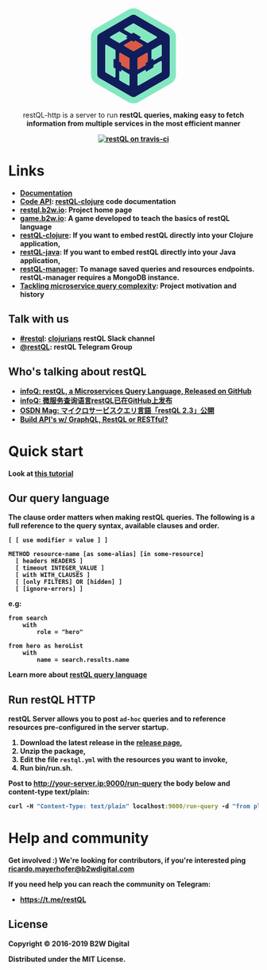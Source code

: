 <p align="center">
  <a href="http://restql.b2w.io">
    <svg width="172px" height="193px" version="1.1" viewBox="0 0 172 193" xmlns="http://www.w3.org/2000/svg">
      <path d="m171.39 55.799c-0.975-6.147-4.673-11.642-10.15-14.805l-64.859-37.448c-3.164-1.826-6.766-2.79-10.417-2.79s-7.253 0.964-10.415 2.788l-64.859 37.448c-6.427 3.713-10.418 10.625-10.418 18.043v74.89c0 7.418 3.991 14.331 10.416 18.042l64.859 37.446c3.165 1.827 6.767 2.791 10.417 2.791s7.252-0.964 10.415-2.79l64.859-37.445c5.479-3.166 9.178-8.66 10.152-14.808v-81.362zm-16.516 85.147l-64.857 37.444c-1.254 0.724-2.654 1.087-4.054 1.087s-2.8-0.363-4.054-1.087l-64.857-37.444c-2.508-1.449-4.053-4.125-4.053-7.021v-74.89c0-2.896 1.545-5.572 4.053-7.021l64.857-37.446c1.254-0.725 2.654-1.086 4.054-1.086s2.8 0.361 4.054 1.086l64.857 37.446c2.508 1.448 4.053 4.124 4.053 7.021v74.89c0 2.896-1.545 5.572-4.053 7.021z" fill="#83E8C2"/>
      <path d="m158.93 59.035c0-2.896-1.545-5.572-4.053-7.021l-64.857-37.446c-1.254-0.725-2.654-1.086-4.054-1.086s-2.8 0.361-4.054 1.086l-64.857 37.446c-2.508 1.448-4.053 4.124-4.053 7.021v74.89c0 2.896 1.545 5.572 4.053 7.021l64.857 37.444c1.254 0.724 2.654 1.087 4.054 1.087s2.8-0.363 4.054-1.087l64.857-37.444c2.508-1.449 4.053-4.125 4.053-7.021v-74.89zm-46.766 31.681c0.119-0.069 0.242-0.118 0.365-0.149 0.044-0.012 0.088-0.01 0.131-0.018 0.076-0.012 0.152-0.029 0.228-0.029 5e-3 0 9e-3 1e-3 0.015 1e-3 0.02 1e-3 0.038 5e-3 0.059 6e-3 0.093 5e-3 0.184 0.019 0.273 0.04 0.033 9e-3 0.066 0.02 0.1 0.03 0.077 0.025 0.15 0.057 0.223 0.095 0.028 0.014 0.057 0.027 0.084 0.043 0.094 0.057 0.184 0.122 0.263 0.199 7e-3 8e-3 0.013 0.017 0.021 0.024 0.07 0.071 0.133 0.15 0.188 0.235 0.018 0.029 0.033 0.059 0.05 0.09 0.04 0.072 0.072 0.148 0.099 0.229 0.012 0.033 0.023 0.065 0.032 0.099 0.028 0.115 0.049 0.234 0.049 0.361v16.209l-3.278 1.893c-0.325 0.188-0.556 0.487-0.678 0.83-0.058 0.164-0.098 0.334-0.098 0.514v3.785l-14.038 8.104c-3e-3 2e-3 -7e-3 2e-3 -0.01 4e-3 -0.116 0.065-0.235 0.114-0.354 0.146-0.045 0.012-0.09 0.011-0.135 0.018-0.074 0.012-0.15 0.029-0.225 0.029-4e-3 0-9e-3 -1e-3 -0.014-1e-3 -0.02-1e-3 -0.039-5e-3 -0.059-6e-3 -0.093-5e-3 -0.184-0.019-0.273-0.041-0.034-8e-3 -0.066-0.019-0.1-0.03-0.077-0.024-0.151-0.056-0.223-0.094-0.029-0.015-0.057-0.027-0.084-0.044-0.094-0.057-0.184-0.121-0.263-0.198-9e-3 -8e-3 -0.015-0.019-0.023-0.027-0.069-0.07-0.13-0.148-0.185-0.232-0.019-0.029-0.034-0.06-0.051-0.09-0.039-0.072-0.071-0.148-0.098-0.229-0.012-0.034-0.023-0.066-0.033-0.101-0.028-0.114-0.048-0.232-0.048-0.358 0 0-1e-3 -1e-3 -1e-3 -2e-3v-20.053c0-0.389 0.156-0.755 0.424-1.023 0.088-0.089 0.189-0.168 0.303-0.232l17.364-10.027zm-26.924-59.347c0.225-0.13 0.475-0.195 0.726-0.195s0.501 0.065 0.726 0.195l45.741 26.41c0.967 0.558 0.967 1.954 0 2.512l-17.366 10.027c-0.225 0.129-0.475 0.193-0.726 0.193s-0.501-0.064-0.726-0.193l-15.49-8.943 1.727-0.996c1.035-0.598 1.035-2.091 0-2.688l-13.111-7.57c-0.239-0.139-0.508-0.207-0.775-0.207s-0.535 0.068-0.775 0.207l-3.278 1.893-14.038-8.104c-0.967-0.559-0.967-1.954 0-2.513l17.365-10.028zm-27.65 16.189c0.251 0 0.501 0.065 0.726 0.194l15.489 8.942-1.727 0.997c-1.034 0.597-1.034 2.09 0 2.688l1.727 0.996-15.488 8.943c-0.225 0.129-0.475 0.193-0.726 0.193s-0.501-0.064-0.726-0.193l-17.366-10.027c-0.968-0.558-0.968-1.954 0-2.512l17.366-10.027c0.225-0.129 0.475-0.194 0.725-0.194zm-9.56 92.328c-0.241 0-0.489-0.062-0.724-0.196l-17.365-10.026c-0.449-0.259-0.726-0.738-0.726-1.256v-52.818c0-0.847 0.694-1.453 1.452-1.453 0.242 0 0.49 0.062 0.724 0.197l17.366 10.025c0.449 0.26 0.726 0.738 0.726 1.257v17.886l-1.727-0.997c-0.25-0.145-0.515-0.21-0.773-0.21-0.811-1e-3 -1.554 0.647-1.554 1.554v15.139c0 0.555 0.295 1.067 0.775 1.344l3.278 1.894v16.209c1e-3 0.845-0.694 1.451-1.452 1.451zm29.828 14.929c0 0.847-0.694 1.453-1.452 1.453-0.242 0-0.49-0.062-0.725-0.196l-17.365-10.026c-0.449-0.26-0.726-0.738-0.726-1.257v-17.885l1.726 0.996c0.25 0.145 0.515 0.211 0.773 0.211 0.811 0 1.554-0.648 1.554-1.555v-1.993l15.489 8.942c0.449 0.26 0.726 0.738 0.726 1.257v20.053zm0-32.768c0 0.127-0.02 0.246-0.049 0.36-9e-3 0.035-0.021 0.067-0.032 0.101-0.026 0.08-0.059 0.157-0.099 0.229-0.017 0.03-0.032 0.061-0.05 0.09-0.056 0.085-0.117 0.164-0.188 0.235-8e-3 8e-3 -0.014 0.018-0.021 0.025-0.08 0.076-0.169 0.142-0.264 0.199-0.026 0.016-0.055 0.028-0.082 0.043-0.072 0.037-0.147 0.069-0.225 0.095-0.033 0.011-0.064 0.021-0.099 0.029-0.091 0.023-0.183 0.037-0.278 0.041-0.018 1e-3 -0.036 6e-3 -0.055 6e-3 -5e-3 0-0.01 1e-3 -0.015 1e-3 -0.077 0-0.155-0.018-0.233-0.03-0.043-7e-3 -0.084-5e-3 -0.125-0.017-0.124-0.032-0.247-0.081-0.366-0.149l-14.035-8.104v-3.784c0-0.277-0.074-0.544-0.208-0.775-0.134-0.232-0.328-0.43-0.568-0.568l-3.276-1.892v-16.206c0-0.127 0.02-0.246 0.049-0.361 9e-3 -0.034 0.021-0.066 0.032-0.1 0.026-0.08 0.059-0.156 0.099-0.229 0.017-0.03 0.032-0.062 0.051-0.091 0.054-0.084 0.116-0.163 0.187-0.234 8e-3 -8e-3 0.014-0.018 0.021-0.025 0.079-0.076 0.168-0.142 0.263-0.199 0.027-0.016 0.056-0.029 0.084-0.043 0.072-0.038 0.146-0.069 0.224-0.095 0.033-0.011 0.064-0.021 0.099-0.03 0.091-0.022 0.184-0.036 0.278-0.041 0.019 0 0.036-5e-3 0.055-5e-3 5e-3 0 0.01-1e-3 0.015-1e-3 0.078 0 0.157 0.018 0.236 0.03 0.04 7e-3 0.081 5e-3 0.122 0.017 0.124 0.031 0.246 0.08 0.366 0.149l17.361 10.023c0.226 0.13 0.407 0.314 0.532 0.532 0.125 0.217 0.194 0.467 0.194 0.727v20.047zm-9.984-45.373c-0.241-0.14-0.423-0.332-0.544-0.55-0.242-0.437-0.242-0.978 0-1.413 0.121-0.219 0.303-0.41 0.544-0.55l14.038-8.104 3.277 1.892c0.48 0.276 1.071 0.276 1.551 0l3.278-1.893 14.038 8.105c0.968 0.558 0.968 1.954 0 2.513l-17.365 10.026c-0.225 0.13-0.475 0.194-0.726 0.194s-0.501-0.064-0.726-0.194l-17.365-10.026zm74.842 51.733c0 0.518-0.276 0.997-0.726 1.256l-45.741 26.409c-0.233 0.135-0.481 0.196-0.724 0.196-0.758 0-1.453-0.606-1.453-1.453v-20.053c0-0.519 0.277-0.997 0.727-1.257l15.488-8.941v1.992c0 0.906 0.743 1.555 1.553 1.555 0.26 0 0.523-0.066 0.774-0.21l13.11-7.57c0.48-0.276 0.776-0.789 0.776-1.344v-3.784l14.038-8.105c0.234-0.135 0.482-0.196 0.724-0.196 0.758 0 1.453 0.606 1.453 1.453v20.052h1e-3zm0-32.764c0 0.519-0.276 0.997-0.726 1.256l-15.489 8.943v-1.993c0-0.906-0.744-1.554-1.554-1.554-0.259-1e-3 -0.523 0.065-0.773 0.21l-1.727 0.996v-17.885c0-0.519 0.277-0.997 0.727-1.257l17.365-10.025c0.234-0.135 0.482-0.197 0.724-0.197 0.758 0 1.453 0.606 1.453 1.453v20.053z" fill="#111D5A"/>
      <path d="m59.402 90.568c0.123 0.031 0.247 0.08 0.366 0.149-0.12-0.069-0.242-0.117-0.366-0.149z" fill="#83E8C2"/>
      <path d="m94.485 123.06c-0.069-0.07-0.13-0.148-0.185-0.232 0.055 0.084 0.116 0.162 0.185 0.232z" fill="#83E8C2"/>
      <path d="m94.771 123.29c-0.094-0.057-0.184-0.121-0.263-0.198 0.08 0.077 0.17 0.141 0.263 0.198z" fill="#83E8C2"/>
      <path d="m77.775 122.51c-0.026 0.08-0.059 0.157-0.099 0.229 0.041-0.072 0.073-0.149 0.099-0.229z" fill="#83E8C2"/>
      <path d="m77.072 123.33c-0.072 0.037-0.147 0.069-0.225 0.095 0.078-0.026 0.153-0.058 0.225-0.095z" fill="#83E8C2"/>
      <path d="m77.418 123.09c-0.079 0.076-0.169 0.142-0.264 0.199 0.095-0.058 0.184-0.123 0.264-0.199z" fill="#83E8C2"/>
      <path d="m77.856 122.05c0 0.127-0.02 0.246-0.049 0.36 0.03-0.114 0.049-0.233 0.049-0.36z" fill="#83E8C2"/>
      <path d="m76.749 123.45c-0.091 0.022-0.184 0.037-0.278 0.041 0.095-4e-3 0.187-0.017 0.278-0.041z" fill="#83E8C2"/>
      <path d="m94.119 122.41c-0.028-0.114-0.048-0.232-0.048-0.358 0 0.126 0.02 0.244 0.048 0.358z" fill="#83E8C2"/>
      <path d="m77.131 133.51l-15.489-8.942v1.993c0 0.906-0.743 1.555-1.554 1.555-0.259 0-0.523-0.066-0.773-0.211l-1.726-0.996v17.885c0 0.519 0.276 0.997 0.726 1.257l17.365 10.026c0.234 0.135 0.482 0.196 0.725 0.196 0.758 0 1.452-0.606 1.452-1.453v-20.053c-1e-3 -0.519-0.277-0.997-0.726-1.257z" fill="#83E8C2"/>
      <path d="m94.25 122.74c-0.039-0.072-0.071-0.148-0.098-0.229 0.027 0.081 0.059 0.157 0.098 0.229z" fill="#83E8C2"/>
      <path d="m110.28 111.42c0-0.18 0.04-0.35 0.098-0.514-0.058 0.164-0.098 0.334-0.098 0.514z" fill="#83E8C2"/>
      <path d="m94.494 100.98c0.088-0.089 0.189-0.168 0.303-0.232l17.365-10.026-17.365 10.026c-0.113 0.064-0.215 0.143-0.303 0.232z" fill="#83E8C2"/>
      <path d="m77.627 122.83c-0.055 0.085-0.117 0.164-0.188 0.235 0.071-0.071 0.132-0.15 0.188-0.235z" fill="#83E8C2"/>
      <path d="m58.027 90.936c0.079-0.076 0.168-0.142 0.263-0.199-0.095 0.057-0.184 0.122-0.263 0.199z" fill="#83E8C2"/>
      <path d="m58.374 90.693c0.072-0.038 0.147-0.07 0.224-0.095-0.077 0.026-0.152 0.057-0.224 0.095z" fill="#83E8C2"/>
      <path d="m59.044 90.521c-5e-3 0-0.01 1e-3 -0.015 1e-3 0.083-1e-3 0.167 0.015 0.251 0.029-0.079-0.012-0.158-0.03-0.236-0.03z" fill="#83E8C2"/>
      <path d="m57.819 91.195c0.054-0.084 0.116-0.163 0.187-0.234-0.07 0.071-0.133 0.15-0.187 0.234z" fill="#83E8C2"/>
      <path d="m58.696 90.568c0.091-0.021 0.184-0.036 0.278-0.041-0.094 5e-3 -0.187 0.019-0.278 0.041z" fill="#83E8C2"/>
      <path d="m57.589 91.977c0-0.127 0.02-0.246 0.049-0.361-0.03 0.114-0.049 0.234-0.049 0.361z" fill="#83E8C2"/>
      <path d="m76.043 123.46c-0.124-0.032-0.247-0.081-0.366-0.149 0.119 0.068 0.242 0.117 0.366 0.149z" fill="#83E8C2"/>
      <path d="m57.67 91.516c0.026-0.08 0.059-0.156 0.099-0.229-0.04 0.072-0.073 0.149-0.099 0.229z" fill="#83E8C2"/>
      <polygon points="61.642 115.2 75.677 123.31" fill="#83E8C2"/>
      <path d="m76.401 123.5c5e-3 0 0.01-1e-3 0.015-1e-3 -0.082 1e-3 -0.166-0.016-0.248-0.029 0.078 0.012 0.156 0.03 0.233 0.03z" fill="#83E8C2"/>
      <path d="m112.16 90.716c0.119-0.069 0.242-0.118 0.365-0.149-0.123 0.031-0.246 0.079-0.365 0.149z" fill="#83E8C2"/>
      <path d="m77.662 101.27c-0.125-0.218-0.307-0.402-0.532-0.532 0.225 0.13 0.407 0.315 0.532 0.532z" fill="#83E8C2"/>
      <path d="m113.64 90.734c0.094 0.057 0.184 0.122 0.263 0.199-0.08-0.077-0.17-0.142-0.263-0.199z" fill="#83E8C2"/>
      <path d="m96.237 123.31c-0.116 0.065-0.235 0.114-0.354 0.146 0.119-0.032 0.238-0.081 0.354-0.146z" fill="#83E8C2"/>
      <path d="m113.33 90.597c0.076 0.025 0.15 0.057 0.223 0.095-0.073-0.039-0.146-0.07-0.223-0.095z" fill="#83E8C2"/>
      <path d="m112.89 90.52c-0.075 0-0.151 0.018-0.228 0.029 0.081-0.014 0.162-0.029 0.242-0.028-5e-3 0-9e-3 -1e-3 -0.014-1e-3z" fill="#83E8C2"/>
      <path d="m141.26 74.137c-0.241 0-0.489 0.062-0.724 0.197l-17.365 10.025c-0.449 0.26-0.727 0.738-0.727 1.257v17.885l1.727-0.996c0.25-0.145 0.515-0.211 0.773-0.21 0.81 0 1.554 0.647 1.554 1.554v1.993l15.489-8.943c0.449-0.259 0.726-0.737 0.726-1.256v-20.053c0-0.847-0.695-1.453-1.453-1.453z" fill="#83E8C2"/>
      <path d="m112.96 90.526c0.092 5e-3 0.184 0.019 0.273 0.04-0.089-0.021-0.18-0.035-0.273-0.04z" fill="#83E8C2"/>
      <path d="m95.523 123.5c0.074 0 0.15-0.018 0.225-0.029-0.08 0.013-0.159 0.028-0.238 0.028 5e-3 0 0.01 1e-3 0.013 1e-3z" fill="#83E8C2"/>
      <path d="m95.451 123.5c-0.093-5e-3 -0.184-0.019-0.273-0.041 0.09 0.023 0.18 0.036 0.273 0.041z" fill="#83E8C2"/>
      <path d="m85.238 86.7c0.225 0.13 0.475 0.194 0.726 0.194-0.251 1e-3 -0.501-0.064-0.726-0.194z" fill="#83E8C2"/>
      <path d="m95.078 123.43c-0.077-0.024-0.151-0.057-0.223-0.094 0.072 0.038 0.146 0.069 0.223 0.094z" fill="#83E8C2"/>
      <path d="m141.26 106.9c-0.241 0-0.489 0.062-0.724 0.196l-14.038 8.105v3.784c0 0.555-0.296 1.067-0.776 1.344l-13.11 7.57c-0.251 0.144-0.515 0.21-0.774 0.21-0.81 0-1.553-0.648-1.553-1.555v-1.992l-15.488 8.941c-0.449 0.26-0.727 0.738-0.727 1.257v20.053c0 0.847 0.695 1.453 1.453 1.453 0.242 0 0.49-0.062 0.724-0.196l45.741-26.409c0.449-0.259 0.726-0.738 0.726-1.256v-20.053c-1e-3 -0.845-0.696-1.452-1.454-1.452z" fill="#83E8C2"/>
      <path d="m67.871 41.396c-0.967 0.559-0.967 1.954 0 2.513l14.038 8.104 3.278-1.893c0.24-0.139 0.508-0.207 0.775-0.207s0.536 0.068 0.775 0.207l13.111 7.57c1.035 0.597 1.035 2.09 0 2.688l-1.727 0.996 15.49 8.943c0.225 0.129 0.475 0.193 0.726 0.193s0.501-0.064 0.726-0.193l17.366-10.027c0.967-0.558 0.967-1.954 0-2.512l-45.741-26.41c-0.225-0.13-0.475-0.195-0.726-0.195s-0.501 0.065-0.726 0.195l-17.365 10.028z" fill="#83E8C2"/>
      <path d="m39.497 57.779c-0.968 0.558-0.968 1.954 0 2.512l17.366 10.027c0.225 0.129 0.475 0.193 0.726 0.193s0.501-0.064 0.726-0.193l15.488-8.943-1.727-0.996c-1.034-0.598-1.034-2.091 0-2.688l1.727-0.997-15.489-8.942c-0.225-0.129-0.475-0.194-0.726-0.194-0.25 0-0.5 0.065-0.725 0.194l-17.366 10.027z" fill="#83E8C2"/>
      <path d="m49.481 138.43v-16.209l-3.278-1.894c-0.48-0.276-0.775-0.789-0.775-1.344v-15.139c0-0.906 0.743-1.555 1.554-1.554 0.259 0 0.523 0.065 0.773 0.21l1.727 0.997v-17.886c0-0.519-0.276-0.997-0.726-1.257l-17.366-10.024c-0.233-0.135-0.481-0.197-0.724-0.197-0.758 0-1.452 0.606-1.452 1.453v52.817c0 0.518 0.276 0.997 0.726 1.256l17.365 10.026c0.234 0.135 0.482 0.196 0.724 0.196 0.757 1e-3 1.452-0.605 1.452-1.451z" fill="#83E8C2"/>
      <path d="m114.34 108.18l-3.278 1.893 3.278-1.893v-16.209c0-0.127-0.021-0.246-0.049-0.361 0.028 0.115 0.049 0.234 0.049 0.361v16.209z" fill="#83E8C2"/>
      <path d="m114.11 91.193c-0.055-0.085-0.117-0.164-0.188-0.235 0.071 0.071 0.134 0.15 0.188 0.235z" fill="#83E8C2"/>
      <path d="m114.16 91.283c0.04 0.072 0.072 0.148 0.099 0.229-0.027-0.08-0.059-0.157-0.099-0.229z" fill="#83E8C2"/>
      <path d="m94.494 100.98c-0.268 0.269-0.424 0.635-0.424 1.023v20.053c0 1e-3 1e-3 2e-3 1e-3 2e-3 0 0.126 0.02 0.244 0.048 0.358 0.01 0.034 0.021 0.066 0.033 0.101 0.026 0.08 0.059 0.156 0.098 0.229 0.017 0.03 0.032 0.061 0.051 0.09 0.055 0.084 0.115 0.162 0.185 0.232 9e-3 9e-3 0.015 0.02 0.023 0.027 0.079 0.077 0.169 0.142 0.263 0.198 0.027 0.017 0.055 0.029 0.084 0.044 0.071 0.037 0.146 0.069 0.223 0.094 0.033 0.012 0.065 0.022 0.1 0.03 0.09 0.022 0.181 0.036 0.273 0.041 0.02 1e-3 0.039 5e-3 0.059 6e-3 0.079 0 0.158-0.016 0.238-0.028 0.045-7e-3 0.09-6e-3 0.135-0.018 0.119-0.031 0.238-0.08 0.354-0.146 3e-3 -2e-3 7e-3 -2e-3 0.01-4e-3l14.038-8.104v-3.785c0-0.18 0.04-0.35 0.098-0.514 0.122-0.343 0.353-0.643 0.678-0.83l3.278-1.893v-16.209c0-0.127-0.021-0.246-0.049-0.361-9e-3 -0.033-0.021-0.065-0.032-0.099-0.026-0.081-0.059-0.157-0.099-0.229-0.017-0.031-0.032-0.061-0.05-0.09-0.055-0.085-0.117-0.164-0.188-0.235-8e-3 -8e-3 -0.014-0.017-0.021-0.024-0.079-0.077-0.169-0.143-0.263-0.199-0.027-0.016-0.056-0.029-0.084-0.043-0.072-0.038-0.146-0.069-0.223-0.095-0.033-0.011-0.066-0.021-0.1-0.03-0.09-0.021-0.182-0.035-0.273-0.04-0.021-1e-3 -0.039-5e-3 -0.059-6e-3 -0.08-1e-3 -0.161 0.015-0.242 0.028-0.043 8e-3 -0.087 6e-3 -0.131 0.018-0.123 0.031-0.246 0.08-0.365 0.149l-17.365 10.026c-0.112 0.065-0.214 0.144-0.302 0.233z" fill="#DE5941"/>
      <path d="m77.13 100.74l-17.361-10.023c-0.119-0.069-0.243-0.118-0.366-0.149-0.041-0.012-0.082-0.01-0.122-0.017-0.084-0.015-0.168-0.03-0.251-0.029-0.019 0-0.036 5e-3 -0.055 5e-3 -0.095 5e-3 -0.188 0.02-0.278 0.041-0.034 9e-3 -0.065 0.02-0.099 0.03-0.076 0.024-0.151 0.057-0.224 0.095-0.028 0.014-0.057 0.027-0.084 0.043-0.095 0.058-0.184 0.123-0.263 0.199-8e-3 8e-3 -0.014 0.018-0.021 0.025-0.07 0.071-0.133 0.15-0.187 0.234-0.019 0.029-0.034 0.061-0.051 0.091-0.04 0.073-0.072 0.149-0.099 0.229-0.012 0.033-0.023 0.065-0.032 0.1-0.029 0.115-0.049 0.234-0.049 0.361v16.206l3.276 1.892c0.24 0.139 0.435 0.336 0.568 0.568 0.134 0.231 0.208 0.498 0.208 0.775v3.784l14.035 8.104c0.119 0.068 0.242 0.117 0.366 0.149 0.041 0.012 0.082 0.01 0.125 0.017 0.082 0.014 0.166 0.03 0.248 0.029 0.019 0 0.037-5e-3 0.055-6e-3 0.095-4e-3 0.188-0.019 0.278-0.041 0.034-8e-3 0.065-0.019 0.099-0.029 0.077-0.025 0.152-0.058 0.225-0.095 0.027-0.015 0.056-0.027 0.082-0.043 0.095-0.058 0.185-0.123 0.264-0.199 8e-3 -8e-3 0.014-0.018 0.021-0.025 0.07-0.071 0.133-0.15 0.188-0.235 0.018-0.029 0.033-0.06 0.05-0.09 0.04-0.072 0.072-0.149 0.099-0.229 0.012-0.033 0.023-0.065 0.032-0.101 0.029-0.114 0.049-0.233 0.049-0.36v-20.047c0-0.26-0.069-0.51-0.194-0.727s-0.307-0.402-0.532-0.532z" fill="#DE5941"/>
      <path d="m86.689 86.7l17.365-10.026c0.968-0.559 0.968-1.955 0-2.513l-14.038-8.105-3.278 1.893c-0.479 0.276-1.07 0.276-1.551 0l-3.277-1.892-14.038 8.104c-0.241 0.14-0.423 0.331-0.544 0.55-0.242 0.436-0.242 0.977 0 1.413 0.121 0.218 0.303 0.41 0.544 0.55l17.366 10.026c0.225 0.13 0.475 0.194 0.726 0.194s0.501-0.064 0.725-0.194z" fill="#DE5941"/>
    </svg>
  </a>
</p>

<p align="center">
  restQL-http is a server to run <strong>restQL<strong> queries, making easy to fetch information from multiple services in the most efficient manner
</p>


<p align="center">
  <a href="https://travis-ci.org/B2W-BIT/restQL-http" title="restQL on travis-ci">
    <img src="https://travis-ci.org/B2W-BIT/restQL-http.svg?branch=master" alt="restQL on travis-ci">
  </a>
</p>


# Links
* [Documentation](http://doc.restql.b2w.io)
* [Code API](https://cljdoc.org/d/b2wdigital/restql-core): [restQL-clojure](https://github.com/B2W-BIT/restQL-clojure) code documentation
* [restql.b2w.io](http://restql.b2w.io): Project home page
* [game.b2w.io](http://game.b2w.io): A game developed to teach the basics of restQL language
* [restQL-clojure](https://github.com/B2W-BIT/restQL-clojure): If you want to embed restQL directly into your Clojure application,
* [restQL-java](https://github.com/B2W-BIT/restQL-java): If you want to embed restQL directly into your Java application,
* [restQL-manager](https://github.com/B2W-BIT/restQL-manager): To manage saved queries and resources endpoints. restQL-manager requires a MongoDB instance.
* [Tackling microservice query complexity](https://medium.com/b2w-engineering/restql-tackling-microservice-query-complexity-27def5d09b40): Project motivation and history

## Talk with us
* [#restql](https://clojurians.slack.com/messages/C8S6EG8BF): [clojurians](https://clojurians.slack.com) restQL Slack channel
* [@restQL](https://t.me/restQL): restQL Telegram Group

## Who's talking about restQL

* [infoQ: restQL, a Microservices Query Language, Released on GitHub](https://www.infoq.com/news/2018/01/restql-released)
* [infoQ: 微服务查询语言restQL已在GitHub上发布](http://www.infoq.com/cn/news/2018/01/restql-released)
* [OSDN Mag: マイクロサービスクエリ言語「restQL 2.3」公開](https://mag.osdn.jp/18/01/12/160000)
* [Build API's w/ GraphQL, RestQL or RESTful?](https://www.youtube.com/watch?v=OeUGswoYrvA)

# Quick start
Look at [this tutorial](http://doc.restql.b2w.io/#/restql/tutorial/intro)

## Our query language
The clause order matters when making restQL queries. The following is a full reference to the query syntax, available clauses and order.

```
[ [ use modifier = value ] ]

METHOD resource-name [as some-alias] [in some-resource]
  [ headers HEADERS ]
  [ timeout INTEGER_VALUE ]
  [ with WITH_CLAUSES ]
  [ [only FILTERS] OR [hidden] ]
  [ [ignore-errors] ]
```
e.g:
```restQL
from search
    with
        role = "hero"

from hero as heroList
    with
        name = search.results.name
```
Learn more about [**restQL** query language](http://doc.restql.b2w.io/#/restql/queryLang)

## Run **restQL** HTTP

**restQL** Server allows you to post `ad-hoc` queries and to reference resources pre-configured in the server startup.

1. Download the latest release in the [release page](https://github.com/B2W-BIT/restQL-http/releases),
2. Unzip the package,
3. Edit the file `restql.yml` with the resources you want to invoke,
3. Run bin/run.sh.

Post to http://your-server.ip:9000/run-query the body below and content-type text/plain:

```clojure
curl -H "Content-Type: text/plain" localhost:9000/run-query -d "from planets as allPlanets" 
```

# Help and community
Get involved :) We're looking for contributors, if you're interested ping ricardo.mayerhofer@b2wdigital.com

If you need help you can reach the community on Telegram:
- https://t.me/restQL 

## License

Copyright © 2016-2019 B2W Digital

Distributed under the MIT License.
